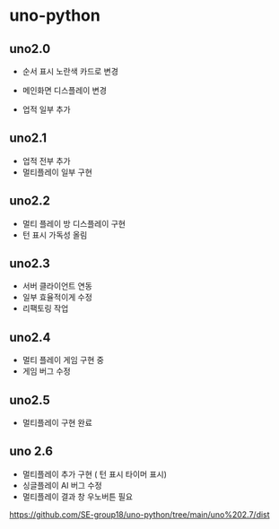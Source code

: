 # uno-python
## uno2.0
+ 순서 표시 노란색 카드로 변경

+ 메인화면 디스플레이 변경

+ 업적 일부 추가

## uno2.1
+ 업적 전부 추가
+ 멀티플레이 일부 구현 

## uno2.2
+ 멀티 플레이 방 디스플레이 구현
+ 턴 표시 가독성 올림
## uno2.3
+ 서버 클라이언트 연동
+ 일부 효율적이게 수정
+ 리팩토링 작업
## uno2.4
+ 멀티 플레이 게임 구현 중
+ 게임 버그 수정
## uno2.5
+ 멀티플레이 구현 완료
## uno 2.6
+ 멀티플레이 추가 구현 ( 턴 표시 타이머 표시)
+ 싱글플레이 AI 버그 수정
+ 멀티플레이 결과 창 우노버튼 필요

https://github.com/SE-group18/uno-python/tree/main/uno%202.7/dist
